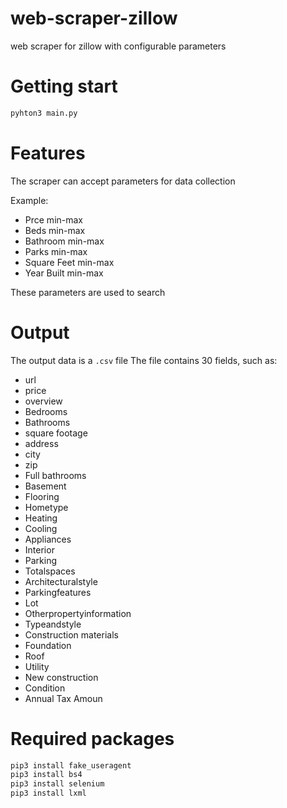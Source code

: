 # web-scraper-zillow
web scraper for zillow with configurable parameters

# Getting start
```python
pyhton3 main.py
```
# Features
The scraper can accept parameters for data collection

Example:
* Prce min-max
* Beds min-max
* Bathroom min-max
* Parks min-max
* Square Feet min-max
* Year Built min-max

These parameters are used to search

# Output

The output data is a `.csv` file
The file contains 30 fields, such as:

* url
* price
* overview
* Bedrooms
* Bathrooms
* square footage
* address
* city
* zip
* Full bathrooms
* Basement
* Flooring
* Hometype
* Heating
* Cooling
* Appliances
* Interior
* Parking
* Totalspaces
* Architecturalstyle
* Parkingfeatures
* Lot
* Otherpropertyinformation
* Typeandstyle
* Construction materials
* Foundation
* Roof
* Utility
* New construction
* Condition
* Annual Tax Amoun


# Required packages
```python
pip3 install fake_useragent
pip3 install bs4 
pip3 install selenium
pip3 install lxml
```


